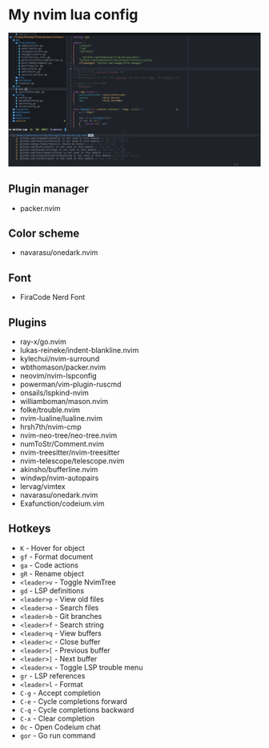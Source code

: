 # My nvim lua config  

![Your Alt Text](./misc/nvim_example "Your Alt Text")  

## Plugin manager  
- packer.nvim

## Color scheme
- navarasu/onedark.nvim  

## Font 
- FiraCode Nerd Font  

## Plugins
- ray-x/go.nvim
- lukas-reineke/indent-blankline.nvim
- kylechui/nvim-surround
- wbthomason/packer.nvim
- neovim/nvim-lspconfig
- powerman/vim-plugin-ruscmd
- onsails/lspkind-nvim
- williamboman/mason.nvim
- folke/trouble.nvim
- nvim-lualine/lualine.nvim
- hrsh7th/nvim-cmp
- nvim-neo-tree/neo-tree.nvim
- numToStr/Comment.nvim
- nvim-treesitter/nvim-treesitter
- nvim-telescope/telescope.nvim
- akinsho/bufferline.nvim
- windwp/nvim-autopairs
- lervag/vimtex
- navarasu/onedark.nvim
- Exafunction/codeium.vim  

## Hotkeys
- `K` - Hover for object
- `gf` - Format document
- `ga` - Code actions
- `gR` - Rename object
- `<leader>v` - Toggle NvimTree
- `gd` - LSP definitions
- `<leader>p` - View old files
- `<leader>o` - Search files
- `<leader>b` - Git branches
- `<leader>f` - Search string
- `<leader>q` - View buffers
- `<leader>c` - Close buffer
- `<leader>[` - Previous buffer
- `<leader>]` - Next buffer
- `<leader>x` - Toggle LSP trouble menu
- `gr` - LSP references
- `<leader>l` - Format
- `C-g` - Accept completion
- `C-e` - Cycle completions forward
- `C-q` - Cycle completions backward
- `C-x` - Clear completion
- `Oc` - Open Codeium chat
- `gor` - Go run command
